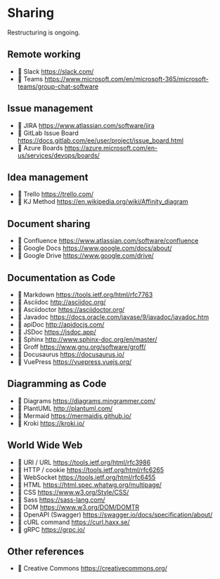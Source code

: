 # Sharing

Restructuring is ongoing.

## Remote working

* 🔺 Slack <https://slack.com/>
* 🔺 Teams <https://www.microsoft.com/en/microsoft-365/microsoft-teams/group-chat-software>

## Issue management

* 🔶 JIRA <https://www.atlassian.com/software/jira>
* 🔷 GitLab Issue Board <https://docs.gitlab.com/ee/user/project/issue_board.html>
* 🔺 Azure Boards <https://azure.microsoft.com/en-us/services/devops/boards/>

## Idea management

* 🔺 Trello <https://trello.com/>
* 📙 KJ Method <https://en.wikipedia.org/wiki/Affinity_diagram>

## Document sharing

* 🔶 Confluence <https://www.atlassian.com/software/confluence>
* 🔺 Google Docs <https://www.google.com/docs/about/>
* 🔺 Google Drive <https://www.google.com/drive/>

## Documentation as Code

* 📗 Markdown <https://tools.ietf.org/html/rfc7763>
* 📗 Asciidoc <http://asciidoc.org/>
* 🔷 Asciidoctor <https://asciidoctor.org/>
* 🔷 Javadoc <https://docs.oracle.com/javase/9/javadoc/javadoc.htm>
* 🔷 apiDoc <http://apidocjs.com/>
* 🔷 JSDoc <https://jsdoc.app/>
* 🔷 Sphinx <http://www.sphinx-doc.org/en/master/>
* 🔷 Groff <https://www.gnu.org/software/groff/>
* 🔷 Docusaurus <https://docusaurus.io/>
* 🔷 VuePress <https://vuepress.vuejs.org/>

## Diagramming as Code

* 🔷 Diagrams <https://diagrams.mingrammer.com/>
* 🔷 PlantUML <http://plantuml.com/>
* 🔷 Mermaid <https://mermaidjs.github.io/>
* 🔷 Kroki <https://kroki.io/>

## World Wide Web

* 📗 URI / URL <https://tools.ietf.org/html/rfc3986>
* 📗 HTTP / cookie <https://tools.ietf.org/html/rfc6265>
* 📗 WebSocket <https://tools.ietf.org/html/rfc6455>
* 📗 HTML <https://html.spec.whatwg.org/multipage/>
* 📗 CSS <https://www.w3.org/Style/CSS/>
* 📗 Sass <https://sass-lang.com/>
* 📗 DOM <https://www.w3.org/DOM/DOMTR>
* 📗 OpenAPI (Swagger) <https://swagger.io/docs/specification/about/>
* 🔷 cURL command <https://curl.haxx.se/>
* 🔷 gRPC <https://grpc.io/>

## Other references

* 📗 Creative Commons <https://creativecommons.org/>
